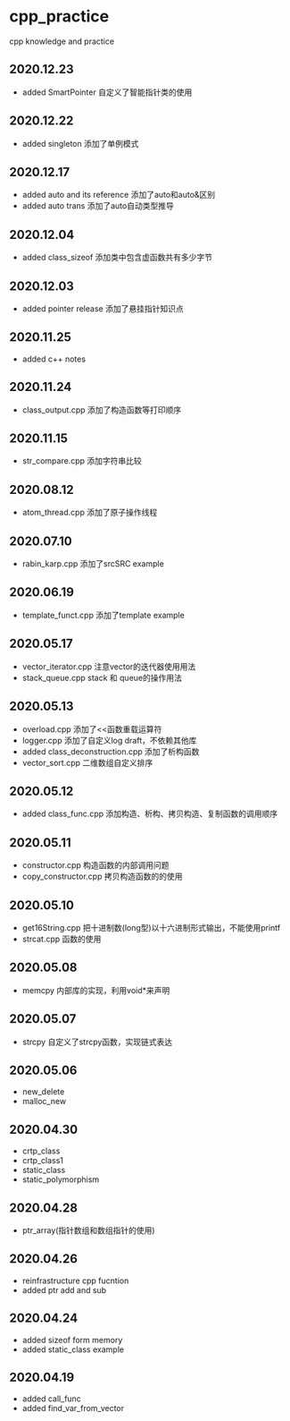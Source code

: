 # cpp_practice
cpp knowledge and practice

## 2020.12.23
- added SmartPointer 自定义了智能指针类的使用

## 2020.12.22
- added singleton 添加了单例模式

## 2020.12.17
- added auto and its reference 添加了auto和auto&区别
- added auto trans 添加了auto自动类型推导

## 2020.12.04
- added class_sizeof 添加类中包含虚函数共有多少字节

## 2020.12.03
- added pointer release 添加了悬挂指针知识点

## 2020.11.25
- added c++ notes

## 2020.11.24
- class_output.cpp 添加了构造函数等打印顺序

## 2020.11.15
- str_compare.cpp 添加字符串比较

## 2020.08.12
- atom_thread.cpp 添加了原子操作线程

## 2020.07.10
- rabin_karp.cpp 添加了srcSRC example

## 2020.06.19
- template_funct.cpp 添加了template example

## 2020.05.17
- vector_iterator.cpp 注意vector的迭代器使用用法
- stack_queue.cpp stack 和 queue的操作用法

## 2020.05.13
- overload.cpp 添加了<<函数重载运算符
- logger.cpp 添加了自定义log draft，不依赖其他库
- added class_deconstruction.cpp 添加了析构函数
- vector_sort.cpp 二维数组自定义排序

## 2020.05.12
- added class_func.cpp 添加构造、析构、拷贝构造、复制函数的调用顺序

## 2020.05.11
- constructor.cpp 构造函数的内部调用问题
- copy_constructor.cpp 拷贝构造函数的的使用

## 2020.05.10
- get16String.cpp 把十进制数(long型)以十六进制形式输出，不能使用printf
- strcat.cpp 函数的使用

## 2020.05.08
- memcpy 内部库的实现，利用void*来声明

## 2020.05.07
- strcpy 自定义了strcpy函数，实现链式表达

## 2020.05.06
- new_delete
- malloc_new

## 2020.04.30
- crtp_class
- crtp_class1
- static_class
- static_polymorphism

## 2020.04.28
- ptr_array(指针数组和数组指针的使用)

## 2020.04.26
- reinfrastructure cpp fucntion 
- added ptr add and sub 

## 2020.04.24
- added sizeof form memory
- added static_class example

## 2020.04.19
- added call_func
- added find_var_from_vector
